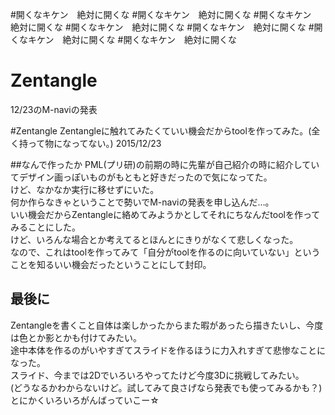 #開くなキケン　絶対に開くな
#開くなキケン　絶対に開くな
#開くなキケン　絶対に開くな
#開くなキケン　絶対に開くな
#開くなキケン　絶対に開くな
#開くなキケン　絶対に開くな
#開くなキケン　絶対に開くな

# Zentangle
12/23のM-naviの発表    

#Zentangle
Zentangleに触れてみたくていい機会だからtoolを作ってみた。(全く持って物になってない。) 2015/12/23  

##なんで作ったか
PML(プリ研)の前期の時に先輩が自己紹介の時に紹介していてデザイン画っぽいものがもともと好きだったので気になってた。  
けど、なかなか実行に移せずにいた。  
何か作らなきゃということで勢いでM-naviの発表を申し込んだ…。  
いい機会だからZentangleに絡めてみようかとしてそれにちなんだtoolを作ってみることにした。  
けど、いろんな場合とか考えてるとほんとにきりがなくて悲しくなった。  
なので、これはtoolを作ってみて「自分がtoolを作るのに向いていない」ということを知るいい機会だったということにして封印。  

## 最後に
Zentangleを書くこと自体は楽しかったからまた暇があったら描きたいし、今度は色とか影とかも付けてみたい。  
途中本体を作るのがいやすぎてスライドを作るほうに力入れすぎて悲惨なことになった。  
スライド、今までは2Dでいろいろやってたけど今度3Dに挑戦してみたい。  
(どうなるかわからないけど。試してみて良さげなら発表でも使ってみるかも？) 
とにかくいろいろがんばっていこー☆  
